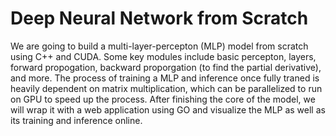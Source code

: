 # Deep Neural Network from Scratch

We are going to build a multi-layer-percepton (MLP) model from scratch using C++ and CUDA. Some key modules include basic percepton, layers, forward propogation, backward proporgation (to find the partial derivative), and more. The process of training a MLP and inference once fully traned is heavily dependent on matrix multiplication, which can be parallelized to run on GPU to speed up the process. After finishing the core of the model, we will wrap it with a web application using GO and visualize the MLP as well as its training and inference online.
